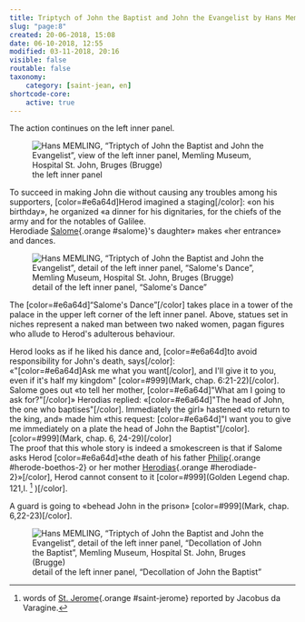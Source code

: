 ```yaml
---
title: Triptych of John the Baptist and John the Evangelist by Hans Memling
slug: "page:8"
created: 20-06-2018, 15:08
date: 06-10-2018, 12:55
modified: 03-11-2018, 20:16
visible: false
routable: false
taxonomy:
    category: [saint-jean, en]
shortcode-core:
    active: true
---
```

The action continues on the left inner panel.

<figure><picture>
<source
sizes="(max-width: 767px) 98vw, (min-width: 959px) 50vw, 86vw"
srcset="
/user/sites/docs/pages/01.home/06.bruges/01.hopital-saint-jean/01.saint-jean/08.saint-jean_8/saint-jean_sans-cadre-280.webp 280w,
/user/sites/docs/pages/01.home/06.bruges/01.hopital-saint-jean/01.saint-jean/08.saint-jean_8/saint-jean_sans-cadre-380.webp 380w,
/user/sites/docs/pages/01.home/06.bruges/01.hopital-saint-jean/01.saint-jean/08.saint-jean_8/saint-jean_sans-cadre-480.webp 480w,
/user/sites/docs/pages/01.home/06.bruges/01.hopital-saint-jean/01.saint-jean/08.saint-jean_8/saint-jean_sans-cadre-640.webp 640w,
/user/sites/docs/pages/01.home/06.bruges/01.hopital-saint-jean/01.saint-jean/08.saint-jean_8/saint-jean_sans-cadre-840.webp 840w,
/user/sites/docs/pages/01.home/06.bruges/01.hopital-saint-jean/01.saint-jean/08.saint-jean_8/saint-jean_sans-cadre-1280.webp 1280w,
/user/sites/docs/pages/01.home/06.bruges/01.hopital-saint-jean/01.saint-jean/08.saint-jean_8/saint-jean_sans-cadre-1600.webp 1600w,
/user/sites/docs/pages/01.home/06.bruges/01.hopital-saint-jean/01.saint-jean/08.saint-jean_8/saint-jean_sans-cadre-1920.webp 1920w"
type="image/webp" />
<img
src="/user/sites/docs/pages/01.home/06.bruges/01.hopital-saint-jean/01.saint-jean/08.saint-jean_8/saint-jean_sans-cadre-640.jpg" title="Hans MEMLING, “Triptych of John the Baptist and John the Evangelist”, view of the left inner panel, Memling Museum, Hospital St. John, Bruges (Brugge)" alt="Hans MEMLING, “Triptych of John the Baptist and John the Evangelist”, view of the left inner panel, Memling Museum, Hospital St. John, Bruges (Brugge)" class="class-40-img"
sizes="(max-width: 767px) 98vw, (min-width: 959px) 50vw, 86vw"
srcset="
/user/sites/docs/pages/01.home/06.bruges/01.hopital-saint-jean/01.saint-jean/08.saint-jean_8/saint-jean_sans-cadre-280.jpg 280w,
/user/sites/docs/pages/01.home/06.bruges/01.hopital-saint-jean/01.saint-jean/08.saint-jean_8/saint-jean_sans-cadre-380.jpg 380w,
/user/sites/docs/pages/01.home/06.bruges/01.hopital-saint-jean/01.saint-jean/08.saint-jean_8/saint-jean_sans-cadre-480.jpg 480w,
/user/sites/docs/pages/01.home/06.bruges/01.hopital-saint-jean/01.saint-jean/08.saint-jean_8/saint-jean_sans-cadre-640.jpg 640w,
/user/sites/docs/pages/01.home/06.bruges/01.hopital-saint-jean/01.saint-jean/08.saint-jean_8/saint-jean_sans-cadre-840.jpg 840w,
/user/sites/docs/pages/01.home/06.bruges/01.hopital-saint-jean/01.saint-jean/08.saint-jean_8/saint-jean_sans-cadre-1280.jpg 1280w,
/user/sites/docs/pages/01.home/06.bruges/01.hopital-saint-jean/01.saint-jean/08.saint-jean_8/saint-jean_sans-cadre-1600.jpg 1600w,
/user/sites/docs/pages/01.home/06.bruges/01.hopital-saint-jean/01.saint-jean/08.saint-jean_8/saint-jean_sans-cadre-1920.jpg 1920w">
</picture><figcaption>the left inner panel</figcaption></figure>

To succeed in making John die without causing any troubles among his supporters, [color=#e6a64d]Herod imagined a staging[/color]: 
«on his birthday», he organized «a dinner for his dignitaries, for the chiefs of the army and for the notables of Galilee.  
Herodiade [Salome][9]{.orange #salome}'s daughter» makes «her entrance» and dances.

<figure><picture>
<source
sizes="(max-width: 767px) 98vw, (min-width: 959px) 50vw, 86vw"
srcset="
/user/sites/docs/pages/01.home/06.bruges/01.hopital-saint-jean/01.saint-jean/08.saint-jean_8/salome-280.webp 280w,
/user/sites/docs/pages/01.home/06.bruges/01.hopital-saint-jean/01.saint-jean/08.saint-jean_8/salome-380.webp 380w,
/user/sites/docs/pages/01.home/06.bruges/01.hopital-saint-jean/01.saint-jean/08.saint-jean_8/salome-480.webp 480w,
/user/sites/docs/pages/01.home/06.bruges/01.hopital-saint-jean/01.saint-jean/08.saint-jean_8/salome-640.webp 640w,
/user/sites/docs/pages/01.home/06.bruges/01.hopital-saint-jean/01.saint-jean/08.saint-jean_8/salome-840.webp 840w,
/user/sites/docs/pages/01.home/06.bruges/01.hopital-saint-jean/01.saint-jean/08.saint-jean_8/salome-1280.webp 1280w,
/user/sites/docs/pages/01.home/06.bruges/01.hopital-saint-jean/01.saint-jean/08.saint-jean_8/salome-1600.webp 1600w,
/user/sites/docs/pages/01.home/06.bruges/01.hopital-saint-jean/01.saint-jean/08.saint-jean_8/salome-1920.webp 1920w"
type="image/webp" />
<img
src="/user/sites/docs/pages/01.home/06.bruges/01.hopital-saint-jean/01.saint-jean/08.saint-jean_8/salome-640.jpg" title="Hans MEMLING, “Triptych of John the Baptist and John the Evangelist”, detail of the left inner panel, “Salome's Dance”, Memling Museum, Hospital St. John, Bruges (Brugge)" alt="Hans MEMLING, “Triptych of John the Baptist and John the Evangelist”, detail of the left inner panel, “Salome's Dance”, Memling Museum, Hospital St. John, Bruges (Brugge)" class="class-80-img"
sizes="(max-width: 767px) 98vw, (min-width: 959px) 50vw, 86vw"
srcset="
/user/sites/docs/pages/01.home/06.bruges/01.hopital-saint-jean/01.saint-jean/08.saint-jean_8/salome-280.jpg 280w,
/user/sites/docs/pages/01.home/06.bruges/01.hopital-saint-jean/01.saint-jean/08.saint-jean_8/salome-380.jpg 380w,
/user/sites/docs/pages/01.home/06.bruges/01.hopital-saint-jean/01.saint-jean/08.saint-jean_8/salome-480.jpg 480w,
/user/sites/docs/pages/01.home/06.bruges/01.hopital-saint-jean/01.saint-jean/08.saint-jean_8/salome-640.jpg 640w,
/user/sites/docs/pages/01.home/06.bruges/01.hopital-saint-jean/01.saint-jean/08.saint-jean_8/salome-840.jpg 840w,
/user/sites/docs/pages/01.home/06.bruges/01.hopital-saint-jean/01.saint-jean/08.saint-jean_8/salome-1280.jpg 1280w,
/user/sites/docs/pages/01.home/06.bruges/01.hopital-saint-jean/01.saint-jean/08.saint-jean_8/salome-1600.jpg 1600w,
/user/sites/docs/pages/01.home/06.bruges/01.hopital-saint-jean/01.saint-jean/08.saint-jean_8/salome-1920.jpg 1920w">
</picture><figcaption>detail of the left inner panel, “Salome's Dance”</figcaption></figure>

The [color=#e6a64d]“Salome's Dance”[/color] takes place in a tower of the palace in the upper left corner of the left inner panel. 
Above, statues set in niches represent a naked man between two naked women, pagan figures who allude to Herod's adulterous behaviour.

Herod looks as if he liked his dance and, [color=#e6a64d]to avoid responsibility for John's death, says[/color]:  
«"[color=#e6a64d]Ask me what you want[/color], and I'll give it to you, even if it's half my kingdom" [color=#999]\(Mark, chap. 6:21-22\)[/color].  
Salome goes out «to tell her mother, [color=#e6a64d]"What am I going to ask for?"[/color]» Herodias replied: «[color=#e6a64d]"The head of John, the one who baptises"[/color]. Immediately the girl» hastened «to return to the king, and» made him «this request: [color=#e6a64d]"I want you to give me immediately on a plate the head of John the Baptist"[/color]. [color=#999]\(Mark, chap. 6, 24-29\)[/color]  
The proof that this whole story is indeed a smokescreen is that if Salome asks Herod [color=#e6a64d]«the death of his father [Philip][7]{.orange #herode-boethos-2} or her mother [Herodias][6]{.orange #herodiade-2}»[/color], Herod cannot consent to it [color=#999](Golden Legend chap. 121,I. [^1] )[/color].  

A guard is going to «behead John in the prison» [color=#999]\(Mark, chap. 6,22-23)[/color].

<figure><picture>
<source
sizes="(max-width: 767px) 98vw, (min-width: 959px) 50vw, 86vw"
srcset="
/user/sites/docs/pages/01.home/06.bruges/01.hopital-saint-jean/01.saint-jean/08.saint-jean_8/decollation-280.webp 280w,
/user/sites/docs/pages/01.home/06.bruges/01.hopital-saint-jean/01.saint-jean/08.saint-jean_8/decollation-380.webp 380w,
/user/sites/docs/pages/01.home/06.bruges/01.hopital-saint-jean/01.saint-jean/08.saint-jean_8/decollation-480.webp 480w,
/user/sites/docs/pages/01.home/06.bruges/01.hopital-saint-jean/01.saint-jean/08.saint-jean_8/decollation-640.webp 640w,
/user/sites/docs/pages/01.home/06.bruges/01.hopital-saint-jean/01.saint-jean/08.saint-jean_8/decollation-840.webp 840w,
/user/sites/docs/pages/01.home/06.bruges/01.hopital-saint-jean/01.saint-jean/08.saint-jean_8/decollation-1280.webp 1280w,
/user/sites/docs/pages/01.home/06.bruges/01.hopital-saint-jean/01.saint-jean/08.saint-jean_8/decollation-1600.webp 1600w,
/user/sites/docs/pages/01.home/06.bruges/01.hopital-saint-jean/01.saint-jean/08.saint-jean_8/decollation-1920.webp 1920w"
type="image/webp" />
<img
src="/user/sites/docs/pages/01.home/06.bruges/01.hopital-saint-jean/01.saint-jean/08.saint-jean_8/decollation-640.jpg" title="Hans MEMLING, “Triptych of John the Baptist and John the Evangelist”, detail of the left inner panel, “Decollation of John the Baptist”, Memling Museum, Hospital St. John, Bruges (Brugge)" alt="Hans MEMLING, “Triptych of John the Baptist and John the Evangelist”, detail of the left inner panel, “Decollation of John the Baptist”, Memling Museum, Hospital St. John, Bruges (Brugge)" class="class-diane-img"
sizes="(max-width: 767px) 98vw, (min-width: 959px) 50vw, 86vw"
srcset="
/user/sites/docs/pages/01.home/06.bruges/01.hopital-saint-jean/01.saint-jean/08.saint-jean_8/decollation-280.jpg 280w,
/user/sites/docs/pages/01.home/06.bruges/01.hopital-saint-jean/01.saint-jean/08.saint-jean_8/decollation-380.jpg 380w,
/user/sites/docs/pages/01.home/06.bruges/01.hopital-saint-jean/01.saint-jean/08.saint-jean_8/decollation-480.jpg 480w,
/user/sites/docs/pages/01.home/06.bruges/01.hopital-saint-jean/01.saint-jean/08.saint-jean_8/decollation-640.jpg 640w,
/user/sites/docs/pages/01.home/06.bruges/01.hopital-saint-jean/01.saint-jean/08.saint-jean_8/decollation-840.jpg 840w,
/user/sites/docs/pages/01.home/06.bruges/01.hopital-saint-jean/01.saint-jean/08.saint-jean_8/decollation-1280.jpg 1280w,
/user/sites/docs/pages/01.home/06.bruges/01.hopital-saint-jean/01.saint-jean/08.saint-jean_8/decollation-1600.jpg 1600w,
/user/sites/docs/pages/01.home/06.bruges/01.hopital-saint-jean/01.saint-jean/08.saint-jean_8/decollation-1920.jpg 1920w">
</picture><figcaption>detail of the left inner panel, “Decollation of John the Baptist”</figcaption></figure>

[^1]: words of [St. Jerome](https://en.wikipedia.org/wiki/Jerome "https://en.wikipedia.org/wiki/Jerome"){.orange #saint-jerome} reported by Jacobus da Varagine.

[6]: https://en.wikipedia.org/wiki/Herodias "https://en.wikipedia.org/wiki/Herodias"
[7]: https://en.wikipedia.org/wiki/Herod_II "https://en.wikipedia.org/wiki/Herod_II"
[9]: https://en.wikipedia.org/wiki/Salome "https://en.wikipedia.org/wiki/Salome"